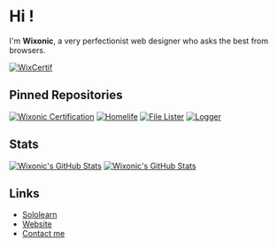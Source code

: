 # Hi !
I'm **Wixonic**, a very perfectionist web designer who asks the best from browsers.

[![WixCertif](https://cdn.jsdelivr.net/gh/Wixonic/Certif@Certification/Certificates/20220504.095556.122.svg)](https://wixonic.github.io/Certif/View/20220504.095556.122/)

## Pinned Repositories

[![Wixonic Certification](https://github-readme-stats.vercel.app/api/pin/?username=Wixonic&repo=Certif&show_icons=true)](https://github.com/Wixonic/Certif)
[![Homelife](https://github-readme-stats.vercel.app/api/pin/?username=Wixonic&repo=Homelife&show_icons=true)](https://github.com/Wixonic/Homelife)
[![File Lister](https://github-readme-stats.vercel.app/api/pin/?username=Wixonic&repo=File-Lister&show_icons=true)](https://github.com/Wixonic/File-Lister)
[![Logger](https://github-readme-stats.vercel.app/api/pin/?username=Wixonic&repo=Logger&show_icons=true)](https://github.com/Wixonic/Logger)

## Stats

[![Wixonic's GitHub Stats](https://github-readme-stats.vercel.app/api?include_all_commits=true&username=Wixonic&count_private=true&show_icons=true)](https://github.com/Wixonic)
[![Wixonic's GitHub Stats](https://github-readme-stats.vercel.app/api/top-langs/?username=Wixonic&count_private=true&show_icons=true)](https://github.com/Wixonic)

## Links

- [Sololearn](https://www.sololearn.com/profile/16606191/?ref=app)
- [Website](https://wixonic.github.io)
- [Contact me](mailto:public.wixonic@icloud.com)
